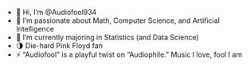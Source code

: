 - 👋 Hi, I’m @Audiofool934
- 👀 I’m passionate about Math, Computer Science, and Artificial Intelligence
- 🌱 I’m currently majoring in Statistics (and Data Science)
- 🌗 Die-hard Pink Floyd fan
- ⚡ “Audiofool” is a playful twist on “Audiophile.” Music I love, fool I am
